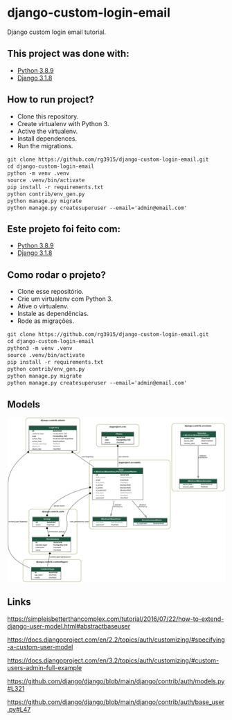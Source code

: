 # django-custom-login-email

Django custom login email tutorial.

## This project was done with:

* [Python 3.8.9](https://www.python.org/)
* [Django 3.1.8](https://www.djangoproject.com/)

## How to run project?

* Clone this repository.
* Create virtualenv with Python 3.
* Active the virtualenv.
* Install dependences.
* Run the migrations.

```
git clone https://github.com/rg3915/django-custom-login-email.git
cd django-custom-login-email
python -m venv .venv
source .venv/bin/activate
pip install -r requirements.txt
python contrib/env_gen.py
python manage.py migrate
python manage.py createsuperuser --email='admin@email.com'
```

## Este projeto foi feito com:

* [Python 3.8.9](https://www.python.org/)
* [Django 3.1.8](https://www.djangoproject.com/)

## Como rodar o projeto?

* Clone esse repositório.
* Crie um virtualenv com Python 3.
* Ative o virtualenv.
* Instale as dependências.
* Rode as migrações.

```
git clone https://github.com/rg3915/django-custom-login-email.git
cd django-custom-login-email
python3 -m venv .venv
source .venv/bin/activate
pip install -r requirements.txt
python contrib/env_gen.py
python manage.py migrate
python manage.py createsuperuser --email='admin@email.com'
```

## Models

![img/models.png](img/models.png)

## Links

https://simpleisbetterthancomplex.com/tutorial/2016/07/22/how-to-extend-django-user-model.html#abstractbaseuser

https://docs.djangoproject.com/en/2.2/topics/auth/customizing/#specifying-a-custom-user-model

https://docs.djangoproject.com/en/3.2/topics/auth/customizing/#custom-users-admin-full-example

https://github.com/django/django/blob/main/django/contrib/auth/models.py#L321

https://github.com/django/django/blob/main/django/contrib/auth/base_user.py#L47

